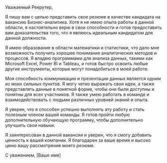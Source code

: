 Уважаемый Рекрутер,

Я пишу вам с целью представить свое резюме в качестве кандидата на вакансию Бизнес-аналитика. Хотя я не имею опыта работы в данной области, я настоятельно верю в свои способности и готов предоставить вам доказательства того, что я являюсь идеальным кандидатом для данной должности.

Я имею образование в области математики и статистики, что дало мне возможность получить хорошее понимание аналитических методов и процессов. Я владею программами для анализа данных, такими как Microsoft Excel, Power BI и Tableau, и готов быстро освоить любые другие инструменты, которые могут понадобиться в моей работе.

Моя способность коммуникации и презентации данных является одним из моих сильных пунктов. Я могу четко выражать свои идеи, а также представлять данные в понятной форме, чтобы они были доступны и понятны для всех участников. Я также умею работать в команде и взаимодействовать с людьми различных уровней знаний и опыта.

Я уверен, что я способен успешно выполнять эту работу и стать полезным членом вашей команды. Я готов пройти любую дополнительную обучающую программу, чтобы дополнительно улучшить свои навыки.

Я заинтересован в данной вакансии и уверен, что я смогу добавить ценность к вашей компании. Я благодарен за ваше время и высоко ценю вашу рассмотрение моего резюме.

С уважением,
[Ваше имя]